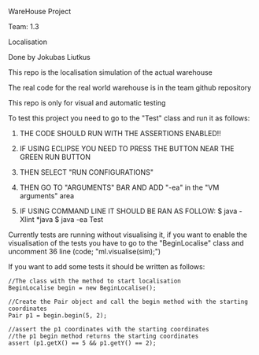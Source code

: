 WareHouse Project 

Team: 1.3

Localisation 

Done by Jokubas Liutkus

This repo is the localisation simulation of the actual warehouse

The real code for the real world warehouse is in the team github repository

This repo is only for visual and automatic testing

To test this project you need to go to the "Test" class and run it as follows:


1. THE CODE SHOULD RUN WITH THE ASSERTIONS ENABLED!!

2. IF USING ECLIPSE YOU NEED TO PRESS THE BUTTON NEAR THE GREEN RUN BUTTON 

3. THEN SELECT "RUN CONFIGURATIONS"

4. THEN GO TO "ARGUMENTS" BAR AND ADD "-ea" in the "VM arguments" area

5. IF USING COMMAND LINE IT SHOULD BE RAN AS FOLLOW:
	$ java -Xlint *java
	$ java -ea Test

Currently tests are running without visualising it, if
you want to enable the visualisation of the tests
you have to go to the "BeginLocalise" class
and uncomment 36 line (code; "ml.visualise(sim);")

If you want to add some tests it should be written as follows:

	//The class with the method to start localisation
	BeginLocalise begin = new BeginLocalise(); 

	//Create the Pair object and call the begin method with the starting coordinates
	Pair p1 = begin.begin(5, 2);

	//assert the p1 coordinates with the starting coordinates
	//the p1 begin method returns the starting coordinates
	assert (p1.getX() == 5 && p1.getY() == 2);